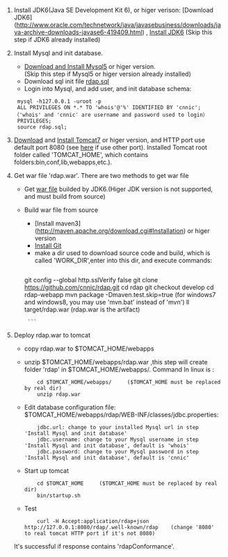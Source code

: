 1. Install JDK6(Java SE Development Kit 6), or higer verison: [Download JDK6] (http://www.oracle.com/technetwork/java/javasebusiness/downloads/java-archive-downloads-javase6-419409.html) ,  [Install JDK6](http://www.oracle.com/technetwork/java/javase/install-142943.html)
(Skip this step if JDK6 already installed)
1. Install Mysql and init database.
   * [Download and Install Mysql5](http://dev.mysql.com/downloads/mysql) or higer version.  
     (Skip this step if Mysql5 or higer version already installed)
   * Download sql init file [rdap.sql](https://raw.githubusercontent.com/cnnic/rdap/develop/rdap-webapp/build/rdap.sql)
   * Login into Mysql, and add user, and init database schema: 
   ```
   	mysql -h127.0.0.1 -uroot -p
   	ALL PRIVILEGES ON *.* TO 'whois'@'%' IDENTIFIED BY 'cnnic';  （'whois' and 'cnnic' are username and password used to login）
   	PRIVILEGES;
   	source rdap.sql;
   ```

1. [Download](http://tomcat.apache.org/download-70.cgi) and [Install Tomcat7](http://tomcat.apache.org/tomcat-7.0-doc/setup.html) or higer version, and HTTP port use default port 8080 (see [here](http://tomcat.apache.org/tomcat-7.0-doc/RUNNING.txt) if use other port).
Installed Tomcat root folder called 'TOMCAT_HOME', which contains folders:bin,conf,lib,webapps,etc.).

1. Get war file 'rdap.war'. There are two methods to get war file
   * Get [war file](https://github.com/cnnic/rdap/blob/develop/rdap-webapp/build/rdap.war) builded by JDK6.(Higer JDK version is not supported, and must build from source)
   * Build war file from source
      *  [Install maven3] (http://maven.apache.org/download.cgi#Installation) or higer version
      *   [Install Git](http://git-scm.com/book/en/Getting-Started-Installing-Git)
      *  make a dir used to download source code and build, which is called 'WORK_DIR',enter into this dir, and execute commands:
          ```
		git  config --global http.sslVerify false 
		git clone https://github.com/cnnic/rdap.git
		cd rdap
		git checkout develop
		cd rdap-webapp
		mvn package -Dmaven.test.skip=true (for windows7 and windows8, you may use 'mvn.bat' instead of 'mvn')
		ll target/rdap.war (rdap.war is the artifact)

          ```
1. Deploy rdap.war to tomcat
   * copy rdap.war to $TOMCAT_HOME/webapps
   * unzip $TOMCAT_HOME/webapps/rdap.war ,this step will create folder 'rdap' in $TOMCAT_HOME/webapps/. Command In linux is :

	   	```
			cd $TOMCAT_HOME/webapps/     ($TOMCAT_HOME must be replaced by real dir)
			unzip rdap.war 
		```
		
   * Edit database configuration file: $TOMCAT_HOME/webapps/rdap/WEB-INF/classes/jdbc.properties:
	
		```
			jdbc.url: change to your installed Mysql url in step 'Install Mysql and init database'
			jdbc.username: change to your Mysql username in step 'Install Mysql and init database', default is 'whois'
			jdbc.password: change to your Mysql password in step 'Install Mysql and init database', default is 'cnnic'
		```

   * Start up tomcat
	   
		```
			cd $TOMCAT_HOME		($TOMCAT_HOME must be replaced by real dir)
			bin/startup.sh
		```

   * Test
	   	```
			curl -H Accept:application/rdap+json http://127.0.0.1:8080/rdap/.well-known/rdap	(change '8080' to real tomcat HTTP port if it's not 8080)
		```
	It's successful if response contains 'rdapConformance'. 
